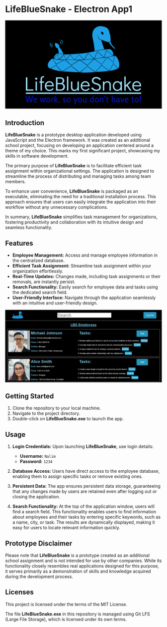 # LifeBlueSnake - Electron App1

<kbd>
  <img src="resources/app/logos/logo.png" alt="LifeBlueSnake">
</kbd>

## Introduction

**LifeBlueSnake** is a prototype desktop application developed using JavaScript and the Electron framework. It was created as an additional school project, focusing on developing an application centered around a theme of my choice. This marks my first significant project, showcasing my skills in software development.

The primary purpose of **LifeBlueSnake** is to facilitate efficient task assignment within organizational settings. The application is designed to streamline the process of distributing and managing tasks among team members.

To enhance user convenience, **LifeBlueSnake** is packaged as an executable, eliminating the need for a traditional installation process. This approach ensures that users can easily integrate the application into their workflow without any unnecessary complications.

In summary, **LifeBlueSnake** simplifies task management for organizations, fostering productivity and collaboration with its intuitive design and seamless functionality.

## Features

- **Employee Management:** Access and manage employee information in the centralized database.
- **Efficient Task Assignment:** Streamline task assignment within your organization effortlessly.
- **Real-Time Updates:** Changes made, including task assignments or their removals, are instantly persist.
- **Search Functionality:** Easily search for employee data and tasks using the dedicated search field.
- **User-Friendly Interface:** Navigate through the application seamlessly with an intuitive and user-friendly design.

<kbd>
  <img src="resources/app/logos/screenshot.png" alt="LifeBlueSnake">
</kbd>

## Getting Started

1. Clone the repository to your local machine.
2. Navigate to the project directory.
3. Double-click on **LifeBlueSnake.exe** to launch the app.

## Usage

1. **Login Credentials:**
Upon launching **LifeBlueSnake**, use login details:
    - **Username:** `Nalim`
    - **Password:** `1234`

3. **Database Access:**
Users have direct access to the employee database, enabling them to assign specific tasks or remove existing ones.

4. **Persistent Data:**
The app ensures persistent data storage, guaranteeing that any changes made by users are retained even after logging out or closing the application.

5. **Search Functionality:**
At the top of the application window, users will find a search field. This functionality enables users to find information about employees and their tasks by entering specific keywords, such as a name, city, or task. The results are dynamically displayed, making it easy for users to locate relevant information quickly.

## Prototype Disclaimer

Please note that **LifeBlueSnake** is a prototype created as an additional school assignment and is not intended for use by other companies. While its functionality closely resembles real applications designed for this purpose, it serves primarily as a demonstration of skills and knowledge acquired during the development process.

## Licenses

This project is licensed under the terms of the MIT License.

The file **LifeBlueSnake.exe** in this repository is managed using Git LFS (Large File Storage), which is licensed under its own terms.

